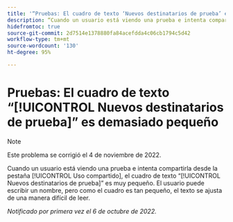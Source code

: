 ```yaml
---
title: '“Pruebas: El cuadro de texto ‘Nuevos destinatarios de prueba’ es demasiado pequeño”'
description: “Cuando un usuario está viendo una prueba e intenta compartirla desde la pestaña Uso compartido, el cuadro de texto Nuevos destinatarios de prueba es muy pequeño. El usuario puede escribir un nombre, pero como el cuadro es tan pequeño, el texto se ajusta de una manera difícil de leer.”
hidefromtoc: true
source-git-commit: 2d7514e1378880fa84acefdda4c06cb1794c5d42
workflow-type: tm+mt
source-wordcount: '130'
ht-degree: 95%

---
```



# Pruebas: El cuadro de texto “[!UICONTROL Nuevos destinatarios de prueba]” es demasiado pequeño

>[!NOTE]
>
>Este problema se corrigió el 4 de noviembre de 2022.

<!--This article is on the WF and WFP TOCs-->

Cuando un usuario está viendo una prueba e intenta compartirla desde la pestaña [!UICONTROL Uso compartido], el cuadro de texto “[!UICONTROL Nuevos destinatarios de prueba]” es muy pequeño. El usuario puede escribir un nombre, pero como el cuadro es tan pequeño, el texto se ajusta de una manera difícil de leer.

_Notificado por primera vez el 6 de octubre de 2022._

